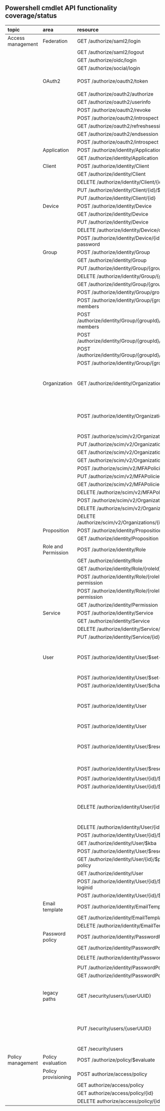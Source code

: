 ## Powershell cmdlet API functionality coverage/status
|topic|area|resource|version|Status|cmdlet(s)|Notes|
|:----|:---|:-------|:-----:|:----:|:-----|:----|
|Access management|Federation|GET /authorize/saml2/login|1|Future||
|||GET /authorize/saml2/logout|1|Future||
|||GET /authorize/oidc/login|1|Future||
|||GET /authorize/social/login|1|Future||
||OAuth2|POST /authorize/oauth2/token|2|Supported|`Get-AuthorizationHeader`, `Get-TokenFromJWT`|
|||GET /authorize/oauth2/authorize|2|Future||
|||GET /authorize/oauth2/userinfo|2|Supported|`Get-UserInfo`|
|||POST /authorize/oauth2/revoke|2|Future||
|||POST /authorize/oauth2/introspect|3|Supported|`Get-Introspect`|
|||GET /authorize/oauth2/refreshsession|2|Future||
|||GET /authorize/oauth2/endsession|2|Future||
|||POST /authorize/oauth2/introspect|3|Supported|`Get-Introspect`|
||Application|POST /authorize/identity/Application|1|Supported|`Add-Application`|
|||GET /authorize/identity/Application|1|Supported|`Get-Applications`||
||Client|POST /authorize/identity/Client|1|Supported|`Add-Client`|
|||GET /authorize/identity/Client|1|Supported|`Get-Clients`|
|||DELETE /authorize/identity/Client/{id}|1|Supported|`Remove-Client`|
|||PUT /authorize/identity/Client/{id}/$scopes|1|Supported|`Set-ClientScopes`|
|||PUT /authorize/identity/Client/{id}|1|Supported|`Set-Client`|
||Device|POST /authorize/identity/Device|1|Supported|`Add-Device`|
|||GET /authorize/identity/Device|1|Supported|`Get-Device`|
|||PUT /authorize/identity/Device|1|Supported|`Set-Device`|
|||DELETE /authorize/identity/Device/deviceid|1|Supported|`Remove-Device`|
|||POST /authorize/identity/Device/{id}/$change-password|1|Supported|`New-DevicePassword`|
||Group|POST /authorize/identity/Group|1|Supported|`Add-Group`|
|||GET /authorize/identity/Group|1|Supported|`Get-Groups`|
|||PUT /authorize/identity/Group/{groupId}|1|Future||
|||DELETE /authorize/identity/Group/{groupId}|1|Supported|`Remove-Group`|
|||GET /authorize/identity/Group/{groupId}|1|Supported|`Get-Group`|
|||POST /authorize/identity/Group/groupID/$remove|1|Supported|`Remove-GroupIdentity`|
|||POST /authorize/identity/Group/{groupId}/$add-members|1|Supported|`Set-GroupMember`|
|||POST /authorize/identity/Group/{groupId}/$remove-members|1|Supported|`Remove-GroupMember`||
|||POST /authorize/identity/Group/{groupId}/$assign-role|1|Supported|`Set-GroupRole`|
|||POST /authorize/identity/Group/{groupId}/$remove-role|1|Supported|`Clear-GroupRole`|
|||POST /authorize/identity/Group/{groupID}/$assign|1|Supported|`Set-GroupIdentity`|
||Organization|GET /authorize/identity/Organization|1|No Support|-|no plans to support old API|
|||POST /authorize/identity/Organization/{id}/$mfa|1|No Support|-|no plans to support old API|
|||POST /authorize/scim/v2/Organizations|2|Supported|`Add-Org`|
|||PUT /authorize/scim/v2/Organizations/{id}|2|Supported|`Set-Org`|
|||GET /authorize/scim/v2/Organizations/{id}|2|Supported|`Get-Org`|
|||GET /authorize/scim/v2/Organizations|2|Supported|`Get-Orgs`|
|||POST /authorize/scim/v2/MFAPolicies|2|Supported|`Add-MFAPolicy`|
|||PUT /authorize/scim/v2/MFAPolicies/{id}|2|Supported|`Set-MfaPolicy`|
|||GET /authorize/scim/v2/MFAPolicies/{id}|2|Supported|`Get-MfaPolicy`|
|||DELETE /authorize/scim/v2/MFAPolicies/{id}|2|Supported|`Remove-MfaPolicy`|
|||POST /authorize/scim/v2/Organizations/{id}/status|2|Supported|`Set-Org`|
|||DELETE /authorize/scim/v2/Organizations/{id}|2|Supported|`Remove-Org`|
|||DELETE /authorize/scim/v2/Organizations/{id}/deleteStatus|2|Supported|`Get-OrgRemoveStatus`|
||Proposition|POST /authorize/identity/Proposition|1|Supported|`Add-Proposition`|
|||GET /authorize/identity/Proposition|1|Supported|`Get-Propositions`|
||Role and Permission|POST /authorize/identity/Role|1|Supported|`Add-Role`|
|||GET /authorize/identity/Role|1|Supported|`Get-Roles`|
|||GET /authorize/identity/Role/{roleId}|1|Supported|`Get-Role`|
|||POST /authorize/identity/Role/{roleId}/$assign-permission|1|Supported|`Add-Permissions`|
|||POST /authorize/identity/Role/{roleId}/$remove-permission|1|Supported|`Remove-Permissions`|
|||GET /authorize/identity/Permission|1|Supported|`Get-Permissions`|
||Service|POST /authorize/identity/Service|1|Supported|`Add-Service`|
|||GET /authorize/identity/Service|1|Supported|`Get-Service`|
|||DELETE /authorize/identity/Service/{id}|1|Supported|`Remove-Service`|
|||PUT /authorize/identity/Service/{id}/$scopes|1|Future||
||User|POST /authorize/identity/User/$set-password|1|No Support|-|no plans to support old API|
|||POST /authorize/identity/User/$set-password|2|Supported|`Set-UserPassword`|
|||POST /authorize/identity/User/$change-password|1|Supported|`New-UserPassword`|
|||POST /authorize/identity/User|1|No Support|-|no plans to support old API|
|||POST /authorize/identity/User|2|Supported|`Add-User`|
|||POST /authorize/identity/User/$resend-activation|1|No Support|-|no plans to support old API|
|||POST /authorize/identity/User/$resend-activation|2|Supported|`New-UserResendActivation`|
|||POST /authorize/identity/User/{id}/$mfa|1|Future||
|||POST /authorize/identity/User/{id}/$unlock|1|Supported|`Set-UserUnlock`|
|||DELETE /authorize/identity/User/{id}|1|No Suppprt|-|no plans to support old API|
|||DELETE /authorize/identity/User/{id}|2|Supported|`Remove-User`|
|||POST /authorize/identity/User/{id}/$kba|1|Supported|`Set-UserKba`|
|||GET /authorize/identity/User/$kba|1|Supported|`Get-UserKba`|
|||POST /authorize/identity/User/$reset-password|1|Supported|`Reset-UserPassword`|
|||GET /authorize/identity/User/{id}/$password-policy|1|Future||
|||GET /authorize/identity/User|2|Supported|`Get-UserIds`|
|||POST /authorize/identity/User/{id}/$change-loginid|2|Supported|`Set-UserNewLoginId`|
|||POST /authorize/identity/User/{id}/$mfa-reset|2|Supported|`Reset-UserMfa`|
||Email template|POST /authorize/identity/EmailTemplate|1|Future||
|||GET /authorize/identity/EmailTemplate|1|Future||
|||DELETE /authorize/identity/EmailTemplate/{id}|1|Future||
||Password policy|POST /authorize/identity/PasswordPolicy|1|Supported|`Add-PasswordPolicy`||
|||GET /authorize/identity/PasswordPolicy|1|Supported|`Get-PasswordPolicies`|
|||DELETE /authorize/identity/PasswordPolicy/{id}|1|Supported|`Remove-PasswordPolicy`|
|||PUT /authorize/identity/PasswordPolicy/{id}|1|Supported|`Set-PasswordPolicy`|
|||GET /authorize/identity/PasswordPolicy/{id}|1|Supported|`Get-PasswordPolicy`|
||legacy paths|GET /security/users/{userUUID}|1|No Support||no plans to support old API
|||PUT /security/users/{userUUID}|1|No Support||no plans to support old API
|||GET /security/users|1|Supported|`Get-UserIds`|
|Policy management|Policy evaluation|POST /authorize/policy/$evaluate|3|Supported|`Get-Evaluate`|
||Policy provisioning|POST authorize/access/policy|1|Future||
|||GET authorize/access/policy|1|Future||
|||GET authorize/access/policy/{id}|1|Future||
|||DELETE authorize/access/policy/{id}|1|Future||